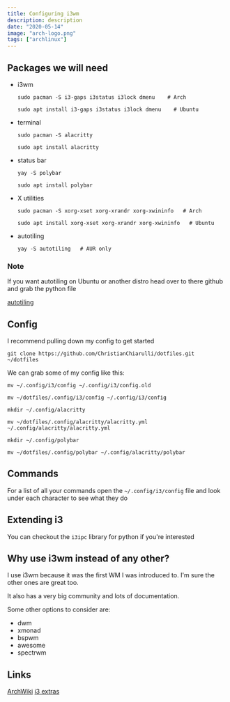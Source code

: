 ```yaml
---
title: Configuring i3wm
description: description
date: "2020-05-14"
image: "arch-logo.png"
tags: ["archlinux"]
---
```


## Packages we will need

- i3wm

  ```
  sudo pacman -S i3-gaps i3status i3lock dmenu    # Arch

  sudo apt install i3-gaps i3status i3lock dmenu    # Ubuntu
  ```

- terminal

  ```
  sudo pacman -S alacritty

  sudo apt install alacritty
  ```

- status bar

  ```
  yay -S polybar

  sudo apt install polybar
  ```

- X utilities

  ```
  sudo pacman -S xorg-xset xorg-xrandr xorg-xwininfo   # Arch

  sudo apt install xorg-xset xorg-xrandr xorg-xwininfo   # Ubuntu
  ```

- autotiling

  ```
  yay -S autotiling   # AUR only
  ```

### Note

If you want autotiling on Ubuntu or another distro head over to there github and grab the python file

[autotiling](https://github.com/nwg-piotr/autotiling)

## Config

I recommend pulling down my config to get started

```
git clone https://github.com/ChristianChiarulli/dotfiles.git ~/dotfiles
```

We can grab some of my config like this:

```
mv ~/.config/i3/config ~/.config/i3/config.old

mv ~/dotfiles/.config/i3/config ~/.config/i3/config

mkdir ~/.config/alacritty

mv ~/dotfiles/.config/alacritty/alacritty.yml ~/.config/alacritty/alacritty.yml

mkdir ~/.config/polybar

mv ~/dotfiles/.config/polybar ~/.config/alacritty/polybar
```

## Commands

For a list of all your commands open the `~/.config/i3/config` file and look under each character to see what they do

## Extending i3

You can checkout the `i3ipc` library for python if you're interested

## Why use i3wm instead of any other?

I use i3wm because it was the first WM I was introduced to. I'm sure the other ones are great too.

It also has a very big community and lots of documentation.

Some other options to consider are:

- dwm
- xmonad
- bspwm
- awesome
- spectrwm

## Links

[ArchWiki](https://wiki.archlinux.org/index.php/I3)
[i3 extras](https://github.com/ashinkarov/i3-extras)

